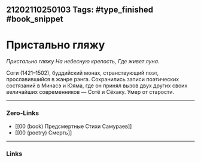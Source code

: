 21202110250103
Tags: #type_finished #book_snippet 
---
# Пристально гляжу

*Пристально гляжу
На небесную крепость,
Где живет луна.*

Соги (1421–1502), буддийский монах, странствующий поэт, прославившийся в жанре рэнга. Сохранились записи поэтических состязаний в Минасэ и Юяма, где он принял вызов двух других своих величайших современников — Сотё и Сёхаку. Умер от старости. 

---
### Zero-Links
 - [[00 (book) Предсмертные Стихи Самураев]]
 - [[00 (poetry) Смерть]]
---
### Links
